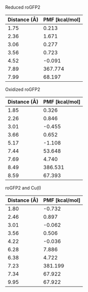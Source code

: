 Reduced roGFP2

| Distance (Å) | PMF [kcal/mol] |
|-----------|-----------|
| 1.75 | 0.213 |
| 2.36 | 1.671 |
| 3.06 | 0.277 |
| 3.56 | 0.723 |
| 4.52 | -0.091 |
| 7.89 | 367.774 |
| 7.99 | 68.197 |

Oxidized roGFP2

| Distance (Å) | PMF [kcal/mol] |
|-----------|-----------|
| 1.85 | 0.326 |
| 2.26 | 0.846 |
| 3.01 | -0.455 |
| 3.66 | 0.652 |
| 5.17 | -1.108 |
| 7.44 | 53.648 |
| 7.69 | 4.740 |
| 8.49 | 386.531 |
| 8.59 | 67.393 |

roGFP2 and Cu(I)

| Distance (Å) | PMF [kcal/mol] |
|-----------|-----------|
| 1.80 | -0.732 |
| 2.46 | 0.897 |
| 3.01 | -0.062 |
| 3.56 | 0.506 |
| 4.22 | -0.036 |
| 6.28 | 7.886 |
| 6.38 | 4.722 |
| 7.23 | 381.199 |
| 7.34 | 67.922 |
| 9.95 | 67.922 |

